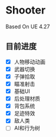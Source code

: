# Shooter

Based On UE 4.27

## 目前进度

- [x] 人物移动动画
- [x] 武器切换
- [x] 子弹拾取
- [x] 瞄准射击
- [x] 基础UI
- [x] 后处理材质
- [x] 背包系统
- [x] 足迹特效
- [x] 敌人类
- [ ] AI和行为树